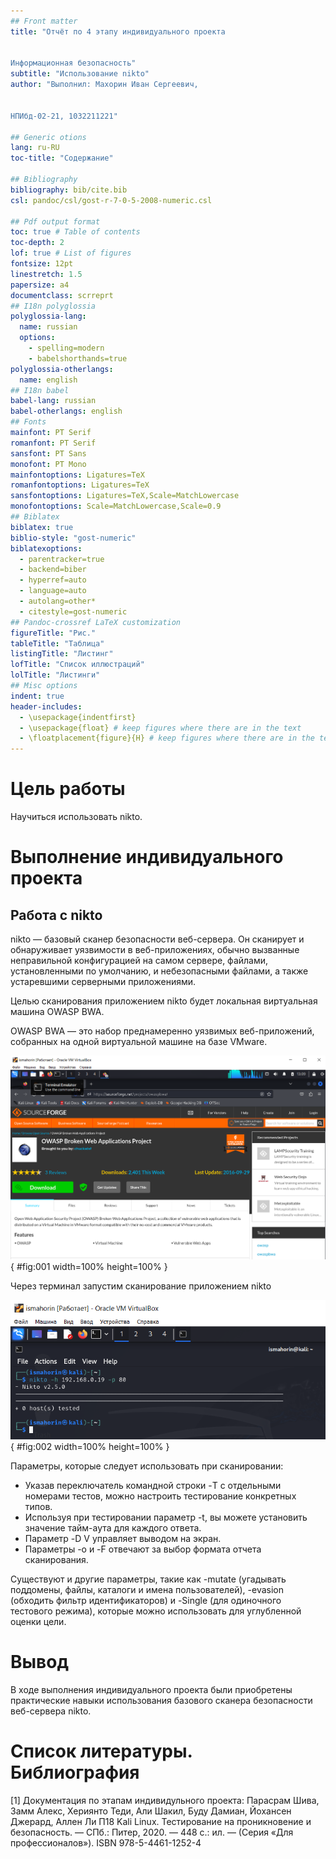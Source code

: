 ```yaml
---
## Front matter
title: "Отчёт по 4 этапу индивидуального проекта


Информационная безопасность"
subtitle: "Использование nikto"
author: "Выполнил: Махорин Иван Сергеевич, 


НПИбд-02-21, 1032211221"

## Generic otions
lang: ru-RU
toc-title: "Содержание"

## Bibliography
bibliography: bib/cite.bib
csl: pandoc/csl/gost-r-7-0-5-2008-numeric.csl

## Pdf output format
toc: true # Table of contents
toc-depth: 2
lof: true # List of figures
fontsize: 12pt
linestretch: 1.5
papersize: a4
documentclass: scrreprt
## I18n polyglossia
polyglossia-lang:
  name: russian
  options:
	- spelling=modern
	- babelshorthands=true
polyglossia-otherlangs:
  name: english
## I18n babel
babel-lang: russian
babel-otherlangs: english
## Fonts
mainfont: PT Serif
romanfont: PT Serif
sansfont: PT Sans
monofont: PT Mono
mainfontoptions: Ligatures=TeX
romanfontoptions: Ligatures=TeX
sansfontoptions: Ligatures=TeX,Scale=MatchLowercase
monofontoptions: Scale=MatchLowercase,Scale=0.9
## Biblatex
biblatex: true
biblio-style: "gost-numeric"
biblatexoptions:
  - parentracker=true
  - backend=biber
  - hyperref=auto
  - language=auto
  - autolang=other*
  - citestyle=gost-numeric
## Pandoc-crossref LaTeX customization
figureTitle: "Рис."
tableTitle: "Таблица"
listingTitle: "Листинг"
lofTitle: "Список иллюстраций"
lolTitle: "Листинги"
## Misc options
indent: true
header-includes:
  - \usepackage{indentfirst}
  - \usepackage{float} # keep figures where there are in the text
  - \floatplacement{figure}{H} # keep figures where there are in the text
---
```


# Цель работы

Научиться использовать nikto.


# Выполнение индивидуального проекта

## Работа с nikto

nikto — базовый сканер безопасности веб-сервера. Он сканирует и обнаруживает уязвимости в веб-приложениях, 
обычно вызванные неправильной конфигурацией на самом сервере, файлами, установленными по умолчанию, и небезопасными 
файлами, а также устаревшими серверными приложениями.

Целью сканирования приложением nikto будет локальная виртуальная машина OWASP BWA. 

OWASP BWA — это набор преднамеренно уязвимых веб-приложений, собранных на одной виртуальной машине на базе VMware.

![Скачивание OWASP BWA](image/1.png){ #fig:001 width=100% height=100% }

Через терминал запустим сканирование приложением nikto

![Запуск сканирования nikto](image/2.png){ #fig:002 width=100% height=100% }

Параметры, которые следует использовать при сканировании:

- Указав переключатель командной строки -T с отдельными номерами тестов,
можно настроить тестирование конкретных типов.
- Используя при тестировании параметр -t, вы можете установить значение
тайм-аута для каждого ответа.
- Параметр -D V управляет выводом на экран.
- Параметры -o и -F отвечают за выбор формата отчета сканирования.


Существуют и другие параметры, такие как -mutate (угадывать поддомены, файлы, каталоги и имена пользователей), 
-evasion (обходить фильтр идентификаторов) и -Single (для одиночного тестового режима), которые можно использовать 
для углубленной оценки цели.

# Вывод

В ходе выполнения индивидуального проекта были приобретены практические навыки использования базового сканера 
безопасности веб-сервера nikto.

# Список литературы. Библиография

[1] Документация по этапам индивидульного проекта:  Парасрам Шива, Замм Алекс, Хериянто Теди, Али Шакил, Буду Дамиан, 
Йохансен Джерард, Аллен Ли П18 Kali Linux. Тестирование на проникновение и безопасность. — СПб.: Питер, 2020. — 448 с.: 
ил. — (Серия «Для профессионалов»). ISBN 978-5-4461-1252-4
